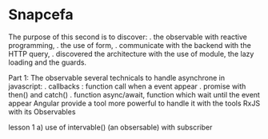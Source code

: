 # Snapcefa
The purpose of this second is to discover:
   . the observable with reactive programming,
   . the use of form,
   . communicate with the backend with the HTTP query,
   . discovered the architecture with the use of module, the lazy loading and the guards.

Part 1: The observable
several technicals to handle asynchrone in javascript:
   . callbacks : function call when a event appear
   . promise with then() and catch()
   . function async/await, function which wait until the event appear
Angular provide a tool more powerful to handle it with the tools RxJS with its Observables

lesson 1
   a) use of intervable() (an obsersable) with subscriber